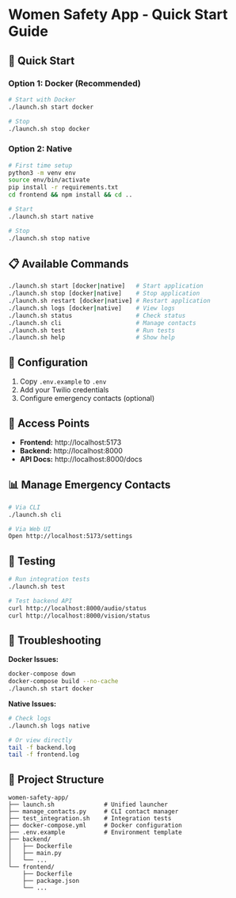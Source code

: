 # Women Safety App - Quick Start Guide

## 🚀 Quick Start

### Option 1: Docker (Recommended)
```bash
# Start with Docker
./launch.sh start docker

# Stop
./launch.sh stop docker
```

### Option 2: Native
```bash
# First time setup
python3 -m venv env
source env/bin/activate
pip install -r requirements.txt
cd frontend && npm install && cd ..

# Start
./launch.sh start native

# Stop
./launch.sh stop native
```

## 📋 Available Commands

```bash
./launch.sh start [docker|native]   # Start application
./launch.sh stop [docker|native]    # Stop application
./launch.sh restart [docker|native] # Restart application
./launch.sh logs [docker|native]    # View logs
./launch.sh status                  # Check status
./launch.sh cli                     # Manage contacts
./launch.sh test                    # Run tests
./launch.sh help                    # Show help
```

## 🔧 Configuration

1. Copy `.env.example` to `.env`
2. Add your Twilio credentials
3. Configure emergency contacts (optional)

## 📱 Access Points

- **Frontend:** http://localhost:5173
- **Backend:** http://localhost:8000
- **API Docs:** http://localhost:8000/docs

## 📊 Manage Emergency Contacts

```bash
# Via CLI
./launch.sh cli

# Via Web UI
Open http://localhost:5173/settings
```

## 🧪 Testing

```bash
# Run integration tests
./launch.sh test

# Test backend API
curl http://localhost:8000/audio/status
curl http://localhost:8000/vision/status
```

## 🛑 Troubleshooting

**Docker Issues:**
```bash
docker-compose down
docker-compose build --no-cache
./launch.sh start docker
```

**Native Issues:**
```bash
# Check logs
./launch.sh logs native

# Or view directly
tail -f backend.log
tail -f frontend.log
```

## 📝 Project Structure

```
women-safety-app/
├── launch.sh              # Unified launcher
├── manage_contacts.py     # CLI contact manager
├── test_integration.sh    # Integration tests
├── docker-compose.yml     # Docker configuration
├── .env.example           # Environment template
├── backend/
│   ├── Dockerfile
│   ├── main.py
│   └── ...
└── frontend/
    ├── Dockerfile
    ├── package.json
    └── ...
```
